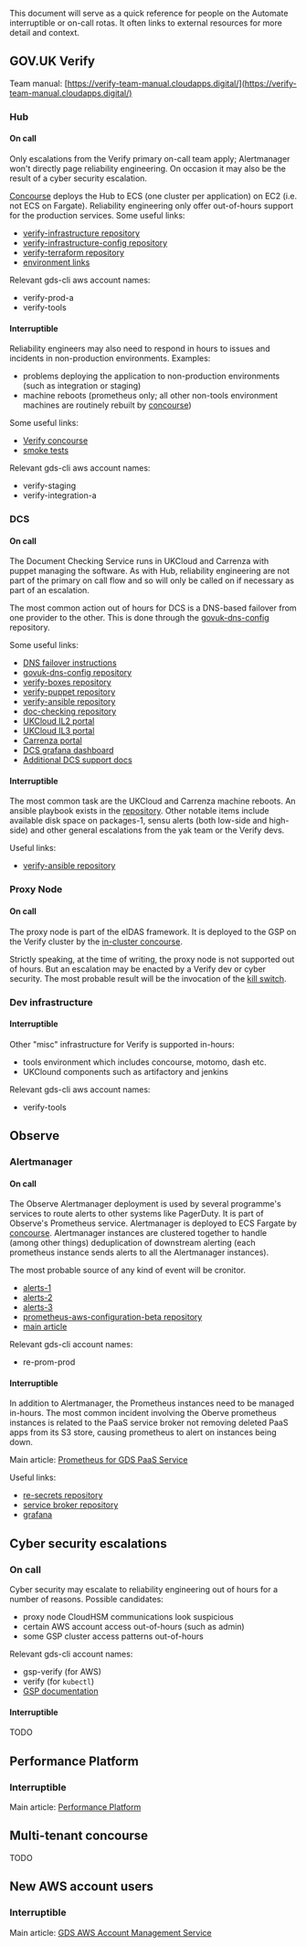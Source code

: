 This document will serve as a quick reference for people on the
Automate interruptible or on-call rotas. It often links to external
resources for more detail and context.

## GOV.UK Verify

Team manual:
[https://verify-team-manual.cloudapps.digital/](https://verify-team-manual.cloudapps.digital/)

### Hub

#### On call

Only escalations from the Verify primary on-call team apply; Alertmanager won't
directly page reliability engineering. On occasion it may also be the result of
a cyber security escalation.

[Concourse](https://deployer.tools.signin.service.gov.uk/teams/main/pipelines/deploy-verify-hub)
deploys the Hub to ECS (one cluster per application) on EC2 (i.e. not ECS on
Fargate). Reliability engineering only offer out-of-hours support for the
production services. Some useful links:

* [verify-infrastructure
  repository](https://github.com/alphagov/verify-infrastructure)
* [verify-infrastructure-config
  repository](https://github.com/alphagov/verify-infrastructure-config)
* [verify-terraform repository](https://github.com/alphagov/verify-terraform)
* [environment
  links](https://verify-team-manual.cloudapps.digital/documentation/support/second-line/environment-links.html)

Relevant gds-cli aws account names:

* verify-prod-a
* verify-tools

#### Interruptible

Reliability engineers may also need to respond in hours to issues and incidents
in non-production environments. Examples:

* problems deploying the application to non-production environments (such as
  integration or staging)
* machine reboots (prometheus only; all other non-tools environment machines are
  routinely rebuilt by
  [concourse](https://deployer.tools.signin.service.gov.uk/teams/main/pipelines/deploy-verify-hub?group=instance-rolling))

Some useful links:

* [Verify concourse](https://deployer.tools.signin.service.gov.uk)
* [smoke
  tests](https://deployer.tools.signin.service.gov.uk/teams/main/pipelines/smoketests)

Relevant gds-cli aws account names:

* verify-staging
* verify-integration-a

### DCS

#### On call

The Document Checking Service runs in UKCloud and Carrenza with puppet managing
the software. As with Hub, reliability engineering are not part of the primary
on call flow and so will only be called on if necessary as part of an
escalation.

The most common action out of hours for DCS is a DNS-based failover from one
provider to the other. This is done through the
[govuk-dns-config](https://github.com/alphagov/govuk-dns-config) repository.

Some useful links:

* [DNS failover
  instructions](https://re-team-manual.cloudapps.digital/verify.html#dns-changes)
* [govuk-dns-config repository](https://github.com/alphagov/govuk-dns-config)
* [verify-boxes repository](https://github.com/alphagov/verify-boxes)
* [verify-puppet repository](https://github.com/alphagov/verify-puppet)
* [verify-ansible repository](https://github.com/alphagov/verify-ansible)
* [doc-checking repository](https://github.com/alphagov/doc-checking)
* [UKCloud IL2 portal](https://portal.skyscapecloud.com/login)
* [UKCloud IL3 portal](https://portal.skyscapecloud.gsi.gov.uk/login)
* [Carrenza portal](https://vcloud.carrenza.com/cloud/org/62xq)
* [DCS grafana
  dashboard](https://grafana.tools.signin.service.gov.uk/d/yOz9AKRZk/dcs-ukc-and-cr?orgId=1&var-Graphite=All)
* [Additional DCS support
  docs](https://verify-team-manual.cloudapps.digital/documentation/support/#dcs)

#### Interruptible

The most common task are the UKCloud and Carrenza machine reboots. An ansible
playbook exists in the
[repository](https://github.com/alphagov/verify-ansible/blob/master/rolling_reboots.yml).
Other notable items include available disk space on packages-1, sensu alerts
(both low-side and high-side) and other general escalations from the yak team or
the Verify devs.

Useful links:

* [verify-ansible repository](https://github.com/alphagov/verify-ansible)

### Proxy Node

#### On call

The proxy node is part of the eIDAS framework. It is deployed to the GSP on the
Verify cluster by the [in-cluster
concourse](https://ci.london.verify.govsvc.uk/teams/proxy-node-prod/pipelines/deploy).

Strictly speaking, at the time of writing, the proxy node is not supported out
of hours. But an escalation may be enacted by a Verify dev or cyber security.
The most probable result will be the invocation of the [kill
switch](https://ci.london.verify.govsvc.uk/teams/proxy-node-prod/pipelines/killswitch).

### Dev infrastructure

#### Interruptible

Other "misc" infrastructure for Verify is supported in-hours:

* tools environment which includes concourse, motomo, dash etc.
* UKClound components such as artifactory and jenkins

Relevant gds-cli aws account names:

* verify-tools

## Observe

### Alertmanager

#### On call

The Observe Alertmanager deployment is used by several programme's services to
route alerts to other systems like PagerDuty. It is part of Observe's Prometheus
service. Alertmanager is deployed to ECS Fargate by
[concourse](https://cd.gds-reliability.engineering/teams/autom8/pipelines/prometheus).
Alertmanager instances are clustered together to handle (among other things)
deduplication of downstream alerting (each prometheus instance sends alerts to
all the Alertmanager instances).

The most probable source of any kind of event will be cronitor.

* [alerts-1](https://alerts-1.monitoring.gds-reliability.engineering/)
* [alerts-2](https://alerts-2.monitoring.gds-reliability.engineering/)
* [alerts-3](https://alerts-3.monitoring.gds-reliability.engineering/)
* [prometheus-aws-configuration-beta
  repository](https://github.com/alphagov/prometheus-aws-configuration-beta)
* [main
  article](https://re-team-manual.cloudapps.digital/prometheus-for-gds-paas-users.html)

Relevant gds-cli account names:

* re-prom-prod

#### Interruptible

In addition to Alertmanager, the Prometheus instances need to be managed
in-hours. The most common incident involving the Oberve prometheus instances is
related to the PaaS service broker not removing deleted PaaS apps from its S3
store, causing prometheus to alert on instances being down.

Main article: [Prometheus for GDS PaaS
Service](https://re-team-manual.cloudapps.digital/prometheus-for-gds-paas-users.html)

Useful links:

* [re-secrets repository](https://github.com/alphagov/re-secrets)
* [service broker repository](https://github.com/alphagov/cf_app_discovery)
* [grafana](https://grafana-paas.cloudapps.digital/)

## Cyber security escalations

### On call

Cyber security may escalate to reliability engineering out of hours for a number
of reasons. Possible candidates:

* proxy node CloudHSM communications look suspicious
* certain AWS account access out-of-hours (such as admin)
* some GSP cluster access patterns out-of-hours

Relevant gds-cli account names:

* gsp-verify (for AWS)
* verify (for `kubectl`)
* [GSP documentation](https://github.com/alphagov/gsp/tree/master/docs)

#### Interruptible

TODO

## Performance Platform

### Interruptible

Main article: [Performance
Platform](https://re-team-manual.cloudapps.digital/performance-platform.html)

## Multi-tenant concourse

TODO

## New AWS account users

### Interruptible

Main article: [GDS AWS Account Management
Service](https://re-team-manual.cloudapps.digital/gds-aws-account-management-service.html)
